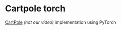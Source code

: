 # Cartpole torch

[CartPole](https://www.youtube.com/watch?v=5Q14EjnOJZc) _(not our video)_ implementation using PyTorch
